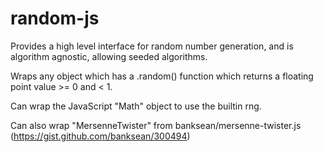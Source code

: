 # random-js
Provides a high level interface for random number generation, and is algorithm agnostic, allowing seeded algorithms.

Wraps any object which has a .random() function which returns a floating point value >= 0 and < 1.

Can wrap the JavaScript "Math" object to use the builtin rng.

Can also wrap "MersenneTwister" from banksean/mersenne-twister.js (https://gist.github.com/banksean/300494)
